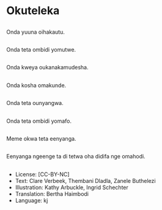 # Okuteleka

##
Onda yuuna oihakautu.

##
Onda teta ombidi yomutwe.

##
Onda kweya oukanakamudesha.

##
Onda kosha omakunde.

##
Onda teta ounyangwa.

##
Onda teta ombidi yomafo.

##
Meme okwa teta eenyanga.

##
Eenyanga ngeenge ta di tetwa oha didifa nge omahodi.

##
* License: [CC-BY-NC]
* Text: Clare Verbeek, Thembani Dladla, Zanele Buthelezi
* Illustration: Kathy Arbuckle, Ingrid Schechter
* Translation: Bertha Haimbodi
* Language: kj
